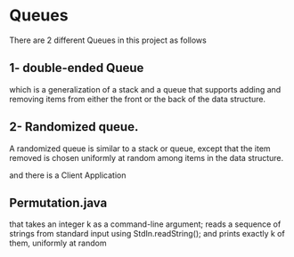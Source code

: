# Queues

There are 2 different Queues in this project as follows
## 1- double-ended Queue
which  is a generalization of a stack and a queue that supports adding and removing items from either the front or the back of the data structure. 

## 2- Randomized queue.
A randomized queue is similar to a stack or queue, except that the item removed is chosen uniformly at random among items in the data structure.

and there is a Client Application
## Permutation.java 
that takes an integer k as a command-line argument;
reads a sequence of strings from standard input using StdIn.readString();
and prints exactly k of them, uniformly at random
